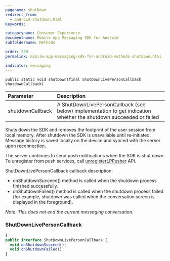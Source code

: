```yaml
---
pagename: shutDown
redirect_from:
  - android-shutdown.html
Keywords:

categoryname: Consumer Experience
documentname: Mobile App Messaging SDK for Android
subfoldername: Methods

order: 230
permalink: mobile-app-messaging-sdk-for-android-methods-shutdown.html

indicator: messaging
---
```


`public static void shutDown(final ShutDownLivePersonCallback shutdownCallback)`

| Parameter | Description |
| :--- | :--- |
| shutdownCallback | A ShutDownLivePersonCallback (see below) implementation to get indication whether the shutdown succeeded or failed |

Shuts down the SDK and removes the footprint of the user session from local memory. After shutdown the SDK is unavailable until re-initiated. Message history is saved locally on the device and synced with the server upon reconnection.

The server continues to send push notifications when the SDK is shut down. To unregister from push services, call [unregisterLPPusher](android-unregisterlppusher.html) API.

ShutDownLivePersonCallback callback description:

- onShutdownSucceed() method is called when the shutdown process finished successfully.
- onShutdownFailed() method is called when the shutdown process failed (for example, shutdown was called when the conversation screen is displayed in the foreground).

*Note: This does not end the current messaging conversation.*


### ShutDownLivePersonCallback

```javascript
{
public interface ShutDownLivePersonCallback {
  void onShutdownSucceed();
  void onShutdownFailed();
}
```
